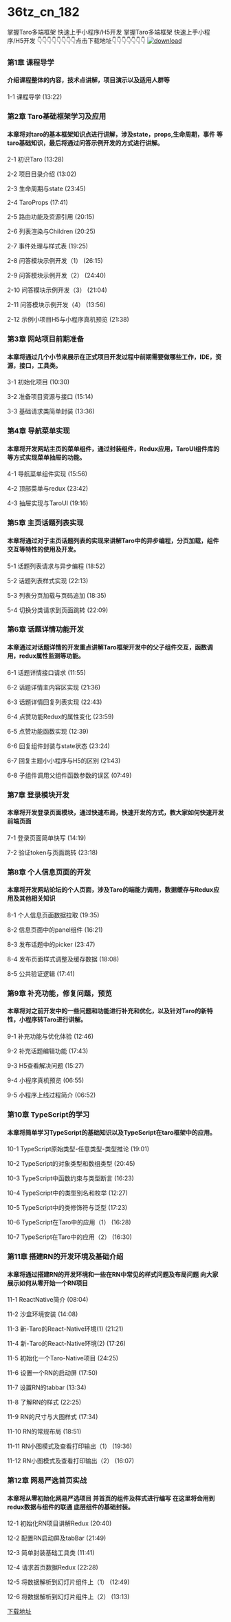# 36tz_cn_182
掌握Taro多端框架 快速上手小程序/H5开发
掌握Taro多端框架 快速上手小程序/H5开发
👇👇👇👇👇👇👇👇点击下载地址👇👇👇👇👇👇👇
[![download](https://51xueit.vip/muke_img/5fd18c3b09a21f2c05400304.jpg "下载地址")](http://www.36tz.cn "下载地址")
### 第1章 课程导学 

#### 介绍课程整体的内容，技术点讲解，项目演示以及适用人群等
1-1 课程导学 (13:22)


### 第2章 Taro基础框架学习及应用 

#### 本章将对taro的基本框架知识点进行讲解，涉及state，props,生命周期，事件 等taro基础知识，最后将通过问答示例开发的方式进行讲解。
2-1 初识Taro (13:28)

2-2 项目目录介绍 (13:02)

2-3 生命周期与state (23:45)

2-4 TaroProps (17:41)

2-5 路由功能及资源引用 (20:15)

2-6 列表渲染与Children (20:25)

2-7 事件处理与样式表 (19:25)

2-8 问答模块示例开发（1） (26:15)

2-9 问答模块示例开发（2） (24:40)

2-10 问答模块示例开发（3） (21:04)

2-11 问答模块示例开发（4） (13:56)

2-12 示例小项目H5与小程序真机预览 (21:38)


### 第3章 网站项目前期准备

#### 本章将通过几个小节来展示在正式项目开发过程中前期需要做哪些工作，IDE，资源，接口，工具类。
3-1 初始化项目 (10:30)

3-2 准备项目资源与接口 (15:14)

3-3 基础请求类简单封装 (13:36)


### 第4章 导航菜单实现

#### 本章将开发网站主页的菜单组件，通过封装组件，Redux应用，TaroUI组件库的等方式实现菜单抽屉的功能。
4-1 导航菜单组件实现 (15:56)

4-2 顶部菜单与redux (23:42)

4-3 抽屉实现与TaroUI (19:16)


### 第5章 主页话题列表实现

#### 本章将通过对于主页话题列表的实现来讲解Taro中的异步编程，分页加载，组件交互等特性的使用及开发。
5-1 话题列表请求与异步编程 (18:52)

5-2 话题列表样式实现 (22:13)

5-3 列表分页加载与页码追加 (18:35)

5-4 切换分类请求到页面跳转 (22:09)


### 第6章 话题详情功能开发

#### 本章通过对话题详情的开发重点讲解Taro框架开发中的父子组件交互，函数调用，redux属性监测等功能。
6-1 话题详情接口请求 (11:55)

6-2 话题详情主内容区实现 (21:36)

6-3 话题详情回复列表实现 (22:43)

6-4 点赞功能Redux的属性变化 (23:59)

6-5 点赞功能函数实现 (12:39)

6-6 回复组件封装与state状态 (23:24)

6-7 回复主题小小程序与H5的区别 (21:43)

6-8 子组件调用父组件函数参数的误区 (07:49)


### 第7章 登录模块开发

#### 本章将开发登录页面模块，通过快速布局，快速开发的方式，教大家如何快速开发前端页面
7-1 登录页面简单快写 (14:19)

7-2 验证token与页面跳转 (23:18)


### 第8章 个人信息页面的开发

#### 本章将开发网站论坛的个人页面，涉及Taro的端能力调用，数据缓存与Redux应用及其他相关知识
8-1 个人信息页面数据拉取 (19:35)

8-2 信息页面中的panel组件 (16:21)

8-3 发布话题中的picker (23:47)

8-4 发布页面样式调整及缓存数据 (18:08)

8-5 公共验证逻辑 (17:41)


### 第9章 补充功能，修复问题，预览

#### 本章将对之前开发中的一些问题和功能进行补充和优化，以及针对Taro的新特性，小程序转Taro进行讲解。
9-1 补充功能与优化体验 (12:46)

9-2 补充话题编辑功能 (17:43)

9-3 H5查看解决问题 (15:27)

9-4 小程序真机预览 (06:55)

9-5 小程序上线过程简介 (06:52)


### 第10章 TypeScript的学习

#### 本章将简单学习TypeScript的基础知识以及TypeScript在taro框架中的应用。
10-1 TypeScript原始类型-任意类型-类型推论 (19:01)

10-2 TypeScript的对象类型和数组类型 (20:45)

10-3 TypeScript中函数约束与类型断言 (16:23)

10-4 TypeScript中的类型别名和枚举 (12:27)

10-5 TypeScript中的类修饰符与泛型 (17:23)

10-6 TypeScript在Taro中的应用（1） (16:28)

10-7 TypeScript在Taro中的应用（2） (16:30)


### 第11章 搭建RN的开发环境及基础介绍

#### 本章将通过搭建RN的开发环境和一些在RN中常见的样式问题及布局问题 向大家展示如何从零开始一个RN项目
11-1 ReactNative简介 (08:04)

11-2 沙盒环境安装 (14:08)

11-3 新-Taro的React-Native环境(1) (21:21)

11-4 新-Taro的React-Native环境(2) (17:26)

11-5 初始化一个Taro-Native项目 (24:25)

11-6 设置一个RN的启动屏 (17:50)

11-7 设置RN的tabbar (13:34)

11-8 了解RN的样式 (22:25)

11-9 RN的尺寸与大图样式 (17:34)

11-10 RN的常规布局 (18:51)

11-11 RN小图模式及查看打印输出（1） (19:36)

11-12 RN小图模式及查看打印输出（2） (16:07)


### 第12章 网易严选首页实战

#### 本章将从零初始化网易严选项目 并首页的组件及样式进行编写 在这里将会用到redux数据与组件的联通 底层组件的基础封装。
12-1 初始化RN项目讲解Redux (20:40)

12-2 配置RN启动屏及tabBar (21:49)

12-3 简单封装基础工具类 (11:41)

12-4 请求首页数据Redux (22:28)

12-5 将数据解析到幻灯片组件上（1） (12:49)

12-6 将数据解析到幻灯片组件上（2） (13:13)


[下载地址](http://www.36tz.cn "下载地址")
